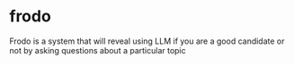 # frodo
Frodo is a system that will reveal using LLM if you are a good candidate or not by asking questions about a particular topic
